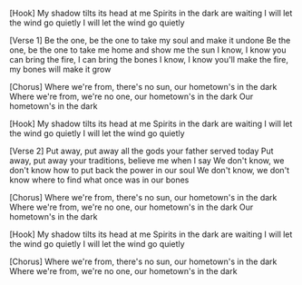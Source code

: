 [Hook]
My shadow tilts its head at me
Spirits in the dark are waiting
I will let the wind go quietly
I will let the wind go quietly

[Verse 1]
Be the one, be the one to take my soul and make it undone
Be the one, be the one to take me home and show me the sun
I know, I know you can bring the fire, I can bring the bones
I know, I know you'll make the fire, my bones will make it grow

[Chorus]
Where we're from, there's no sun, our hometown's in the dark
Where we're from, we're no one, our hometown's in the dark
Our hometown's in the dark

[Hook]
My shadow tilts its head at me
Spirits in the dark are waiting
I will let the wind go quietly
I will let the wind go quietly

[Verse 2]
Put away, put away all the gods your father served today
Put away, put away your traditions, believe me when I say
We don't know, we don't know how to put back the power in our soul
We don't know, we don't know where to find what once was in our bones

[Chorus]
Where we're from, there's no sun, our hometown's in the dark
Where we're from, we're no one, our hometown's in the dark
Our hometown's in the dark

[Hook]
My shadow tilts its head at me
Spirits in the dark are waiting
I will let the wind go quietly
I will let the wind go quietly

[Chorus]
Where we're from, there's no sun, our hometown's in the dark
Where we're from, we're no one, our hometown's in the dark